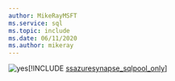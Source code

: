 ```yaml
---
author: MikeRayMSFT
ms.service: sql
ms.topic: include
ms.date: 06/11/2020
ms.author: mikeray
---
```


<Token>![yes](../media/yes-icon.png)[!INCLUDE [ssazuresynapse_sqlpool_only](../ssazuresynapse_sqlpool_only.md)]</Token>

